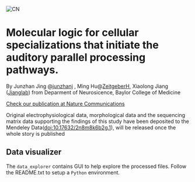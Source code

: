 ![CN](https://user-images.githubusercontent.com/42681557/235717163-05d6f944-5921-4476-9aca-3baf474e5c8e.png)
# Molecular logic for cellular specializations that initiate the auditory parallel processing pathways.
By Junzhan Jing @[junzhanj](https://github.com/junzhanj) , Ming Hu@[ZeitgeberH](https://github.com/ZeitgeberH), Xiaolong Jiang ([Jianglab](https://xjianglab.org/)) from Deparment of Neurosicence, Baylor College of Medicine

[Check our publication at Nature Communications](https://doi.org/10.1038/s41467-024-55257-z)

Original electrophysiological data, morphological data and the sequencing matrix data supporting the findings of this study have been deposited to the Mendeley Data([doi:10.17632/2n8m8k6b2g.1](https://doi.org/10.17632/2n8m8k6b2g.1)), will be released once the whole story is published

## Data visualizer
The `data_explorer` contains GUI to help explore the processed files. Follow the README.txt to setup a `Python` environment. 




